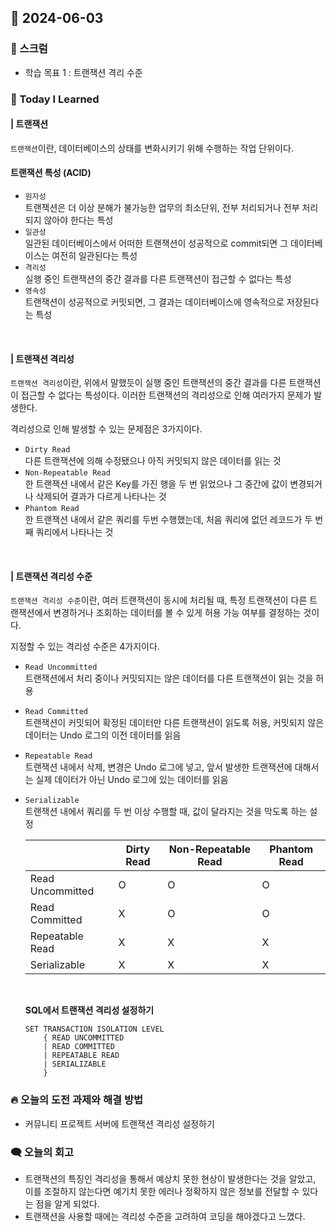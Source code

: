 ## 📆 2024-06-03

### 🔔 스크럼

- 학습 목표 1 : 트랜잭션 격리 수준
  <br/>

### 🚀 Today I Learned

#### | 트랜잭션

`트랜잭션`이란, 데이터베이스의 상태를 변화시키기 위해 수행하는 작업 단위이다.

#### 트랜잭션 특성 (ACID)

- `원자성`  
  트랜잭션은 더 이상 분해가 불가능한 업무의 최소단위, 전부 처리되거나 전부 처리되지 않아야 한다는 특성
- `일관성`  
  일관된 데이터베이스에서 어떠한 트랜잭션이 성공적으로 commit되면 그 데이터베이스는 여전히 일관된다는 특성
- `격리성`  
  실행 중인 트랜잭션의 중간 결과를 다른 트랜잭션이 접근할 수 없다는 특성
- `영속성`  
  트랜잭션이 성공적으로 커밋되면, 그 결과는 데이터베이스에 영속적으로 저장된다는 특성

<br/>

#### | 트랜잭션 격리성
`트랜잭션 격리성`이란, 위에서 말했듯이 실행 중인 트랜잭션의 중간 결과를 다른 트랜잭션이 접근할 수 없다는 특성이다.
이러한 트랜잭션의 격리성으로 인해 여러가지 문제가 발생한다.

격리성으로 인해 발생할 수 있는 문제점은 3가지이다.

- `Dirty Read`  
  다른 트랜잭션에 의해 수정됐으나 아직 커밋되지 않은 데이터를 읽는 것
- `Non-Repeatable Read`  
  한 트랜잭션 내에서 같은 Key를 가진 행을 두 번 읽었으나 그 중간에 값이 변경되거나 삭제되어 결과가 다르게 나타나는 것
- `Phantom Read`  
  한 트랜잭션 내에서 같은 쿼리를 두번 수행했는데, 처음 쿼리에 없던 레코드가 두 번째 쿼리에서 나타나는 것

<br/>

#### | 트랜잭션 격리성 수준

`트랜잭션 격리성 수준`이란, 여러 트랜잭션이 동시에 처리될 때, 특정 트랜잭션이 다른 트랜잭션에서 변경하거나 조회하는 데이터를 볼 수 있게 허용 가능 여부를 결정하는 것이다.

지정할 수 있는 격리성 수준은 4가지이다.

- `Read Uncommitted`  
  트랜잭션에서 처리 중이나 커밋되지는 않은 데이터를 다른 트랜잭션이 읽는 것을 허용
- `Read Committed`  
  트랜잭션이 커밋되어 확정된 데이터만 다른 트랜잭션이 읽도록 허용, 커밋되지 않은 데이터는 Undo 로그의 이전 데이터를 읽음
- `Repeatable Read`  
  트랜잭션 내에서 삭제, 변경은 Undo 로그에 넣고, 앞서 발생한 트랜잭션에 대해서는 실제 데이터가 아닌 Undo 로그에 있는 데이터를 읽음
- `Serializable`  
  트랜잭션 내에서 쿼리를 두 번 이상 수행할 때, 값이 달라지는 것을 막도록 하는 설정

  
  |                  | Dirty Read | Non-Repeatable Read | Phantom Read |
  | ---------------- | ---------- | ------------------- | ------------ |
  | Read Uncommitted | O          | O                   | O            |
  | Read Committed   | X          | O                   | O            |
  | Repeatable Read  | X          | X                   | X            |
  | Serializable     | X          | X                   | X            |

  <br/>
  
  **SQL에서 트랜잭션 격리성 설정하기**
  
  ```
  SET TRANSACTION ISOLATION LEVEL
      { READ UNCOMMITTED
      | READ COMMITTED
      | REPEATABLE READ
      | SERIALIZABLE
      }
  ```

### 🔥 오늘의 도전 과제와 해결 방법

- 커뮤니티 프로젝트 서버에 트랜잭션 격리성 설정하기

### 🗨️ 오늘의 회고

<!--
- 오늘의 학습 경험에 대한 자유로운 생각이나 느낀 점을 기록합니다.
- 성공적인 점, 개선해야 할 점, 새롭게 시도하고 싶은 방법 등을 포함할 수 있습니다.-->

- 트랜잭션의 특징인 격리성을 통해서 예상치 못한 현상이 발생한다는 것을 알았고, 이를 조절하지 않는다면 예기치 못한 에러나 정확하지 않은 정보를 전달할 수 있다는 점을 알게 되었다.
- 트랜잭션을 사용할 때에는 격리성 수준을 고려하여 코딩을 해야겠다고 느꼈다.
